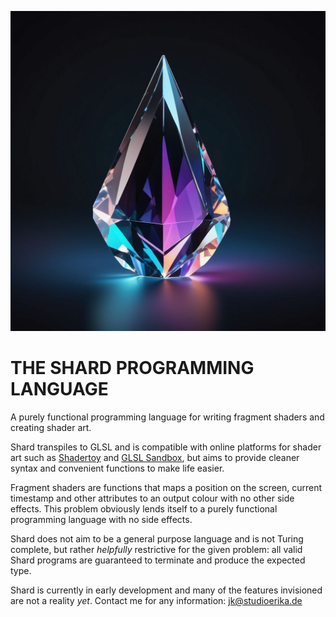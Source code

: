 
<p align="center">
  <img width="512" height="512" src="./shard.jpg" alt="A prismatic, crystal shard in the style of a minimalistic logo.">
</p>

# THE SHARD PROGRAMMING LANGUAGE
A purely functional programming language for writing fragment shaders and creating shader art.

Shard transpiles to GLSL and is compatible with online platforms for shader art such as [Shadertoy](https://www.shadertoy.com/) and [GLSL Sandbox](https://glslsandbox.com/), but aims to provide cleaner syntax and convenient functions to make life easier.

Fragment shaders are functions that maps a position on the screen, current timestamp and other attributes to an output colour with no other side effects. This problem obviously lends itself to a purely functional programming language with no side effects.

Shard does not aim to be a general purpose language and is not Turing complete, but rather *helpfully* restrictive for the given problem: all valid Shard programs are guaranteed to terminate and produce the expected type.

Shard is currently in early development and many of the features invisioned are not a reality *yet*. Contact me for any information: jk@studioerika.de